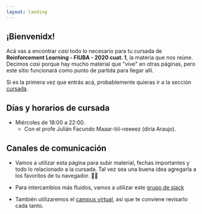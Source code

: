 ```yaml
---
layout: landing
---
```


## ¡Bienvenidx!

Acá vas a encontrar _casi_ todo lo necesario para tu cursada de **Reinforcement Learning - FIUBA - 2020 cuat. 1**, la materia que nos reúne. Decimos _casi_ porque hay mucho material que "vive" en otras páginas, pero este sitio funcionará como punto de partida para llegar allí.

Si es la primera vez que entrás acá, probablemente quieras ir a la sección [cursada](cursada).

<!---
 o ver el [material](/material) que tenemos disponible.
--->

## Días y horarios de cursada

* Miércoles de 18:00 a 22:00.
    - Con el profe Julián Facundo Maaar-tiií-neeeez (diría Araujo).

## Canales de comunicación

* Vamos a utilizar esta página para subir material, fechas importantes y todo lo relacionado a la cursada. Tal vez sea una buena idea agregarla a los favoritos de tu navegador. :link::globe_with_meridians:

* Para intercambios más fluidos, vamos a utilizar este [grupo de slack](https://join.slack.com/t/apr-fiuba/shared_invite/zt-d42uk7ua-Q_ldxIDTHt_xpqUYBUvujQ)

* También utilizaremos el [campus virtual](https://campus.fi.uba.ar/course/view.php?id=240), asi que te conviene revisarlo cada tanto.
